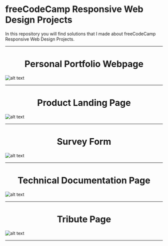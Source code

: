 # freeCodeCamp Responsive Web Design Projects

In this repository you will find solutions that I made about freeCodeCamp Responsive Web Design Projects.

---

<div align=center>
  <h1>Personal Portfolio Webpage</h1>
</div>

![alt text](https://raw.githubusercontent.com/thenesern/freeCodeCamp-Responsive-Web-Design-Projects/main/Images/Portfolio%20Page/1280x800/1.png)

---

<div align=center>
  <h1>Product Landing Page</h1>
</div>

![alt text](https://raw.githubusercontent.com/thenesern/freeCodeCamp-Responsive-Web-Design-Projects/main/Images/Product%20Landing%20Page/1280x800/1.png)

---

<div align=center>
  <h1>Survey Form</h1>
</div>

![alt text](https://raw.githubusercontent.com/thenesern/freeCodeCamp-Responsive-Web-Design-Projects/main/Images/Survey%20Form/1280x800/1.png)

---

<div align=center>
  <h1>Technical Documentation Page</h1>
</div>

![alt text](https://raw.githubusercontent.com/thenesern/freeCodeCamp-Responsive-Web-Design-Projects/main/Images/Technical%20Documentation%20Page/1280x800/1.png)

---

<div align=center>
  <h1>Tribute Page</h1>
</div>

![alt text](https://raw.githubusercontent.com/thenesern/-freeCodeCamp-Responsive-Web-Design-Projects/main/Images/Tribute%20Page/1280x800/1.png)

---
